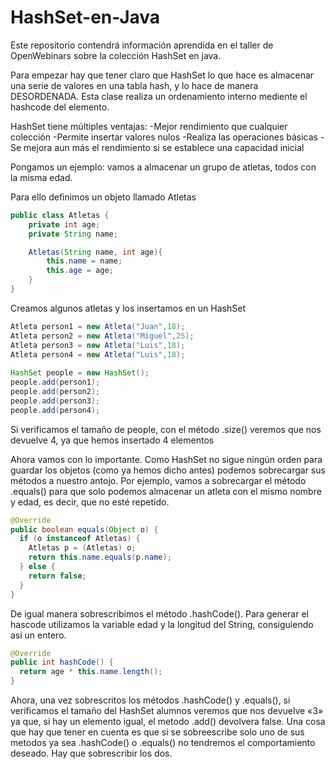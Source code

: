 # HashSet-en-Java

Este repositorio contendrá información aprendida en el taller de OpenWebinars sobre la colección HashSet en java.

Para empezar hay que tener claro que HashSet lo que hace es almacenar una serie de valores en una tabla hash, 
y lo hace de manera DESORDENADA. Esta clase realiza un ordenamiento interno mediente el hashcode del elemento. 

HashSet tiene múltiples ventajas:
  -Mejor rendimiento que cualquier colección
  -Permite insertar valores nulos
  -Realiza las operaciones básicas
  -Se mejora aun más el rendimiento si se establece una capacidad inicial
  
Pongamos un ejemplo: vamos a almacenar un grupo de atletas, todos con la misma edad.

Para ello definimos un objeto llamado Atletas
```java
public class Atletas {
    private int age;
    private String name;

    Atletas(String name, int age){
    	this.name = name;
    	this.age = age;   
    }
}
```

Creamos algunos atletas y los insertamos en un HashSet
```java
Atleta person1 = new Atleta("Juan",18);
Atleta person2 = new Atleta("Miguel",25);
Atleta person3 = new Atleta("Luis",18);
Atleta person4 = new Atleta("Luis",18);
        
HashSet people = new HashSet();
people.add(person1);
people.add(person2);
people.add(person3);
people.add(person4);
```

Si verificamos el tamaño de people, con el método .size() veremos que nos devuelve 4, ya que hemos insertado 4 elementos

Ahora vamos con lo importante. Como HashSet no sigue ningún orden para guardar los objetos (como ya hemos dicho antes)
podemos sobrecargar sus métodos a nuestro antojo. Por ejemplo, vamos a sobrecargar el método .equals() para que solo
podemos almacenar un atleta con el mismo nombre y edad, es decir, que no esté repetido.
```java
@Override
public boolean equals(Object o) {
  if (o instanceof Atletas) {
    Atletas p = (Atletas) o;
    return this.name.equals(p.name);
  } else {
    return false;
  }
}
```
De igual manera sobrescribimos el método .hashCode(). Para generar el hascode utilizamos la variable edad y la longitud del String, consiguiendo así un entero.
```java
@Override
public int hashCode() {
  return age * this.name.length();
}
```
Ahora, una vez sobrescritos los métodos .hashCode() y .equals(), si verificamos el tamaño del HashSet alumnos veremos que nos devuelve «3» ya que, si hay un elemento igual, el metodo .add() devolvera false.
Una cosa que hay que tener en cuenta es que si se sobreescribe solo uno de sus metodos ya sea .hashCode() o .equals() no tendremos el comportamiento deseado. Hay que sobrescribir los dos.
